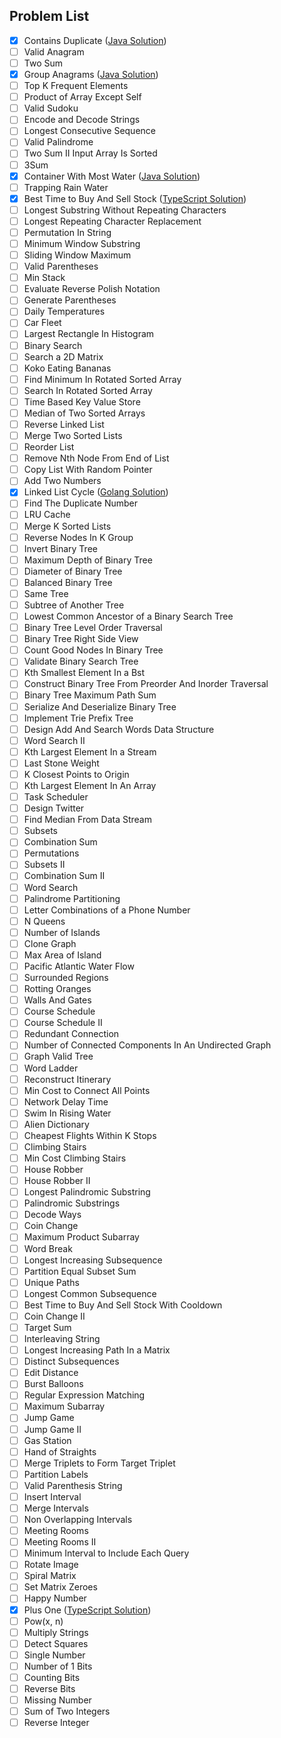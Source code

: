 ## Problem List
- [x] Contains Duplicate ([Java Solution](./jvm/src/main/java/org/example/ContainDuplicate_217.java))
- [ ] Valid Anagram
- [ ] Two Sum
- [x] Group Anagrams ([Java Solution](./jvm/src/main/java/org/example/GroupAnagrams_49.java))
- [ ] Top K Frequent Elements
- [ ] Product of Array Except Self
- [ ] Valid Sudoku
- [ ] Encode and Decode Strings   	
- [ ] Longest Consecutive Sequence
- [ ] Valid Palindrome
- [ ] Two Sum II Input Array Is Sorted
- [ ] 3Sum
- [x] Container With Most Water ([Java Solution](./jvm/src/main/java/org/example/ContainerWithMostWater_11.java))
- [ ] Trapping Rain Water
- [x] Best Time to Buy And Sell Stock ([TypeScript Solution](./typescript/src/121.%20Best%20Time%20to%20Buy%20and%20Sell%20Stock))
- [ ] Longest Substring Without Repeating Characters
- [ ] Longest Repeating Character Replacement
- [ ] Permutation In String
- [ ] Minimum Window Substring
- [ ] Sliding Window Maximum
- [ ] Valid Parentheses
- [ ] Min Stack
- [ ] Evaluate Reverse Polish Notation
- [ ] Generate Parentheses
- [ ] Daily Temperatures
- [ ] Car Fleet
- [ ] Largest Rectangle In Histogram
- [ ] Binary Search
- [ ] Search a 2D Matrix
- [ ] Koko Eating Bananas
- [ ] Find Minimum In Rotated Sorted Array
- [ ] Search In Rotated Sorted Array
- [ ] Time Based Key Value Store
- [ ] Median of Two Sorted Arrays
- [ ] Reverse Linked List
- [ ] Merge Two Sorted Lists
- [ ] Reorder List
- [ ] Remove Nth Node From End of List
- [ ] Copy List With Random Pointer
- [ ] Add Two Numbers
- [x] Linked List Cycle ([Golang Solution](./go/src/141-Linked_List_Cycle))
- [ ] Find The Duplicate Number
- [ ] LRU Cache
- [ ] Merge K Sorted Lists
- [ ] Reverse Nodes In K Group
- [ ] Invert Binary Tree
- [ ] Maximum Depth of Binary Tree
- [ ] Diameter of Binary Tree
- [ ] Balanced Binary Tree
- [ ] Same Tree
- [ ] Subtree of Another Tree
- [ ] Lowest Common Ancestor of a Binary Search Tree
- [ ] Binary Tree Level Order Traversal
- [ ] Binary Tree Right Side View
- [ ] Count Good Nodes In Binary Tree
- [ ] Validate Binary Search Tree
- [ ] Kth Smallest Element In a Bst
- [ ] Construct Binary Tree From Preorder And Inorder Traversal
- [ ] Binary Tree Maximum Path Sum
- [ ] Serialize And Deserialize Binary Tree
- [ ] Implement Trie Prefix Tree
- [ ] Design Add And Search Words Data Structure
- [ ] Word Search II
- [ ] Kth Largest Element In a Stream
- [ ] Last Stone Weight
- [ ] K Closest Points to Origin
- [ ] Kth Largest Element In An Array
- [ ] Task Scheduler
- [ ] Design Twitter
- [ ] Find Median From Data Stream
- [ ] Subsets
- [ ] Combination Sum
- [ ] Permutations
- [ ] Subsets II
- [ ] Combination Sum II
- [ ] Word Search
- [ ] Palindrome Partitioning
- [ ] Letter Combinations of a Phone Number
- [ ] N Queens
- [ ] Number of Islands
- [ ] Clone Graph
- [ ] Max Area of Island
- [ ] Pacific Atlantic Water Flow
- [ ] Surrounded Regions
- [ ] Rotting Oranges
- [ ] Walls And Gates   	
- [ ] Course Schedule
- [ ] Course Schedule II
- [ ] Redundant Connection
- [ ] Number of Connected Components In An Undirected Graph   	
- [ ] Graph Valid Tree   	
- [ ] Word Ladder
- [ ] Reconstruct Itinerary
- [ ] Min Cost to Connect All Points
- [ ] Network Delay Time
- [ ] Swim In Rising Water
- [ ] Alien Dictionary   	
- [ ] Cheapest Flights Within K Stops
- [ ] Climbing Stairs
- [ ] Min Cost Climbing Stairs
- [ ] House Robber
- [ ] House Robber II
- [ ] Longest Palindromic Substring
- [ ] Palindromic Substrings
- [ ] Decode Ways
- [ ] Coin Change
- [ ] Maximum Product Subarray
- [ ] Word Break
- [ ] Longest Increasing Subsequence
- [ ] Partition Equal Subset Sum
- [ ] Unique Paths
- [ ] Longest Common Subsequence
- [ ] Best Time to Buy And Sell Stock With Cooldown
- [ ] Coin Change II
- [ ] Target Sum
- [ ] Interleaving String
- [ ] Longest Increasing Path In a Matrix
- [ ] Distinct Subsequences
- [ ] Edit Distance
- [ ] Burst Balloons
- [ ] Regular Expression Matching
- [ ] Maximum Subarray
- [ ] Jump Game
- [ ] Jump Game II
- [ ] Gas Station
- [ ] Hand of Straights
- [ ] Merge Triplets to Form Target Triplet
- [ ] Partition Labels
- [ ] Valid Parenthesis String
- [ ] Insert Interval
- [ ] Merge Intervals
- [ ] Non Overlapping Intervals
- [ ] Meeting Rooms   	
- [ ] Meeting Rooms II   	
- [ ] Minimum Interval to Include Each Query
- [ ] Rotate Image
- [ ] Spiral Matrix
- [ ] Set Matrix Zeroes
- [ ] Happy Number
- [x] Plus One ([TypeScript Solution](./typescript/src/66.%20Plus%20One))
- [ ] Pow(x, n)
- [ ] Multiply Strings
- [ ] Detect Squares
- [ ] Single Number
- [ ] Number of 1 Bits
- [ ] Counting Bits
- [ ] Reverse Bits
- [ ] Missing Number
- [ ] Sum of Two Integers
- [ ] Reverse Integer	

